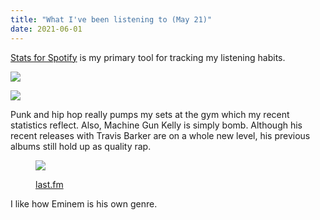 ```yaml
---
title: "What I've been listening to (May 21)"
date: 2021-06-01
---
```


[Stats for Spotify](http://statsforspotify.com) is my primary tool for tracking my listening habits.

![](/images/image-1.png)

![](/images/image-3.png)

Punk and hip hop really pumps my sets at the gym which my recent statistics reflect. Also, Machine Gun Kelly is simply bomb. Although his recent releases with Travis Barker are on a whole new level, his previous albums still hold up as quality rap.

<figure>

![](/images/image-4.png)

<figcaption>

[last.fm](http://last.fm)

</figcaption>

</figure>

I like how Eminem is his own genre.
